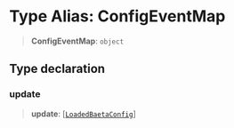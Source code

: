 # Type Alias: ConfigEventMap

> **ConfigEventMap**: `object`

## Type declaration

### update

> **update**: [[`LoadedBaetaConfig`](../interfaces/LoadedBaetaConfig.md)]
